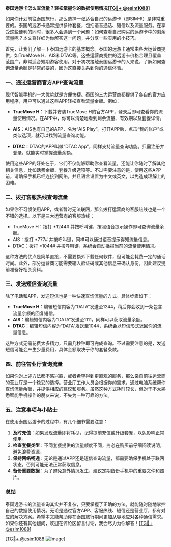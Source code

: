 **泰国远游卡怎么查流量？轻松掌握你的数据使用情况[[TG💪+ @esim1088](https://t.me/s/esim1088)]**

如果你计划前往泰国旅行，那么选择一张适合自己的远游卡（即SIM卡）是非常重要的。泰国的远游卡通常提供多种套餐，包括语音通话、短信以及流量服务。在享受这些便利的同时，很多人会遇到一个问题：如何查看自己购买的远游卡中的剩余流量呢？本文将详细为你解答这一问题，并分享一些实用的小技巧。

首先，让我们了解一下泰国远游卡的基本概念。泰国的远游卡通常由各大运营商提供，如TrueMove H、AIS和DTAC等。这些运营商提供的远游卡价格合理且覆盖范围广，非常适合短期游客使用。对于初次接触泰国远游卡的人来说，了解如何查询流量余额是非常必要的，因为这直接关系到你的通信体验。

### **一、通过运营商官方APP查询流量**

现代智能手机的一大优势就是方便快捷。泰国的三大运营商都提供了各自的官方应用程序，用户可以通过这些APP轻松查看流量余额。例如：

- **TrueMove H**：下载并安装TrueMove H的官方APP，登录后即可查看你的流量使用情况。在APP中，你可以清楚地看到剩余流量、有效期以及套餐详情。
  
- **AIS**：AIS也有自己的APP，名为“AIS Play”。打开APP后，点击“我的账户”或类似选项，就可以找到流量查询功能。

- **DTAC**：DTAC的APP叫做“DTAC App”，同样支持流量查询功能。只需注册并登录，就能实时掌握流量余额。

使用这些APP的好处在于，它们不仅能够帮助你查看流量，还能让你随时了解其他相关信息，比如话费余额、套餐升级选项等。不过需要注意的是，使用这些APP前，请确保手机已经连接到网络，并且语言设置为中文或英文，以免造成理解上的困难。

### **二、拨打客服热线查询流量**

如果你不习惯使用APP，或者暂时无法联网，那么拨打运营商的客服热线也是一个不错的选择。以下是三大运营商的客服热线：

- TrueMove H：拨打 *1244# 并按呼叫键，按照语音提示操作即可查询流量余额。
- AIS：拨打 *777# 并按呼叫键，同样可以通过语音提示得知流量信息。
- DTAC：拨打 *1044# 并按呼叫键，系统会自动播报当前的流量使用情况。

这种方法的优点是简单直接，不需要额外下载任何软件，但可能会耗费一定的通话时间。此外，部分运营商可能需要输入验证码或其他信息来确认身份，因此建议提前准备好相关资料。

### **三、发送短信查询流量**

除了电话和APP，发送短信也是一种快速查询流量的方式。具体步骤如下：

- **TrueMove H**：编辑短信内容为“DATA”发送至1244，稍后你会收到一条包含流量余额的回复短信。
- **AIS**：编辑短信内容为“DATA”发送至1111，同样可以获取流量余额。
- **DTAC**：编辑短信内容为“DATA”发送至1044，系统会以短信形式返回你的流量信息。

这种方式无需花费太多精力，只需几秒钟即可完成查询。不过需要注意的是，发送短信可能会产生少量费用，具体金额取决于你的套餐条款。

### **四、前往营业厅查询流量**

如果你对上述方法都不感兴趣，或者希望得到更直观的服务，那么亲自前往运营商的营业厅是一个稳妥的选择。营业厅工作人员会根据你的需求，通过电脑系统帮你查询流量余额，并提供相应的建议和服务。虽然这种方式耗时较长，但对于不太熟悉智能手机操作的朋友来说，不失为一种可靠的方法。

### **五、注意事项与小贴士**

在使用泰国远游卡的过程中，有几个细节需要注意：

1. **及时充值**：如果发现流量即将耗尽，记得提前充值或升级套餐，以免影响正常使用。
2. **检查套餐类型**：不同套餐提供的流量额度不同，务必在购买前仔细阅读说明，避免浪费资源。
3. **保持网络畅通**：无论是通过APP还是短信查询流量，都需要确保手机处于联网状态，否则可能无法正常获取信息。
4. **备份重要数据**：为了避免意外情况发生，建议定期备份手机中的重要文件和照片。

### **总结**

泰国远游卡的流量查询其实并不复杂，只要掌握了正确的方法，就能随时随地掌控自己的数据使用情况。无论是通过官方APP、客服热线、短信还是营业厅，都有对应的解决方案。希望本文能帮助你在泰国旅行期间更加从容地应对各种通信需求。如果你还有其他疑问，欢迎在评论区留言讨论，我会尽力为你解答！[[TG💪+ @esim1088](https://t.me/s/esim1088)]

[[TG💪+ @esim1088](https://t.me/s/esim1088) ![Image](https://i.postimg.cc/4NQfJmqS/Snipaste-2025-05-13-00-14-12.png)]